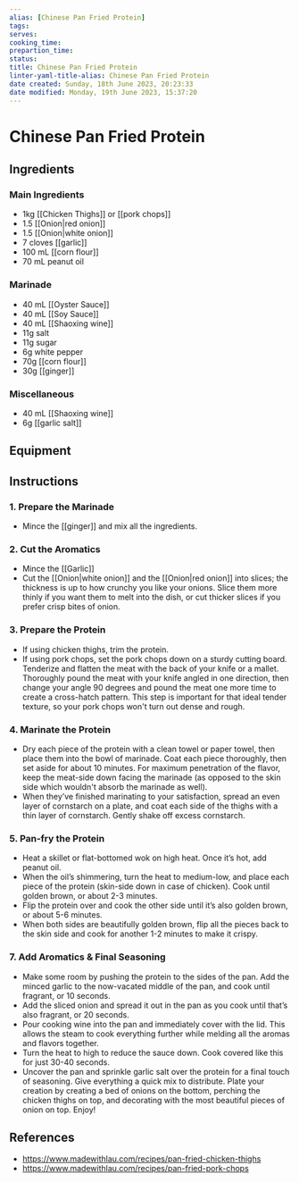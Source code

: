 ```yaml
---
alias: [Chinese Pan Fried Protein]
tags:
serves:
cooking_time:
prepartion_time:
status:
title: Chinese Pan Fried Protein
linter-yaml-title-alias: Chinese Pan Fried Protein
date created: Sunday, 18th June 2023, 20:23:33
date modified: Monday, 19th June 2023, 15:37:20
---
```


# Chinese Pan Fried Protein

## Ingredients

### Main Ingredients

- 1kg [[Chicken Thighs]] or [[pork chops]]
- 1.5 [[Onion|red onion]]
- 1.5 [[Onion|white onion]]
- 7 cloves [[garlic]]
- 100 mL [[corn flour]]
- 70 mL peanut oil

### Marinade

- 40 mL [[Oyster Sauce]]
- 40 mL [[Soy Sauce]]
- 40 mL [[Shaoxing wine]]
- 11g salt
- 11g sugar
- 6g white pepper
- 70g [[corn flour]]
- 30g [[ginger]]

### Miscellaneous

- 40 mL [[Shaoxing wine]]
- 6g [[garlic salt]]

## Equipment

## Instructions

### 1. Prepare the Marinade

- Mince the [[ginger]] and mix all the ingredients.

### 2. Cut the Aromatics

- Mince the [[Garlic]]
- Cut the [[Onion|white onion]] and the [[Onion|red onion]] into slices; the thickness is up to how crunchy you like your onions. Slice them more thinly if you want them to melt into the dish, or cut thicker slices if you prefer crisp bites of onion.

### 3. Prepare the Protein

- If using chicken thighs, trim the protein.
- If using pork chops, set the pork chops down on a sturdy cutting board. Tenderize and flatten the meat with the back of your knife or a mallet. Thoroughly pound the meat with your knife angled in one direction, then change your angle 90 degrees and pound the meat one more time to create a cross-hatch pattern. This step is important for that ideal tender texture, so your pork chops won't turn out dense and rough.

### 4. Marinate the Protein

- Dry each piece of the protein with a clean towel or paper towel, then place them into the bowl of marinade. Coat each piece thoroughly, then set aside for about 10 minutes. For maximum penetration of the flavor, keep the meat-side down facing the marinade (as opposed to the skin side which wouldn't absorb the marinade as well).
- When they’ve finished marinating to your satisfaction, spread an even layer of cornstarch on a plate, and coat each side of the thighs with a thin layer of cornstarch. Gently shake off excess cornstarch.

### 5. Pan-fry the Protein

- Heat a skillet or flat-bottomed wok on high heat. Once it’s hot, add peanut oil.
- When the oil’s shimmering, turn the heat to medium-low, and place each piece of the protein (skin-side down in case of chicken). Cook until golden brown, or about 2-3 minutes.
- Flip the protein over and cook the other side until it’s also golden brown, or about 5-6 minutes.
- When both sides are beautifully golden brown, flip all the pieces back to the skin side and cook for another 1-2 minutes to make it crispy.

### 7. Add Aromatics & Final Seasoning

- Make some room by pushing the protein to the sides of the pan. Add the minced garlic to the now-vacated middle of the pan, and cook until fragrant, or 10 seconds.
- Add the sliced onion and spread it out in the pan as you cook until that’s also fragrant, or 20 seconds.
- Pour cooking wine into the pan and immediately cover with the lid. This allows the steam to cook everything further while melding all the aromas and flavors together.
- Turn the heat to high to reduce the sauce down. Cook covered like this for just 30-40 seconds.
- Uncover the pan and sprinkle garlic salt over the protein for a final touch of seasoning. Give everything a quick mix to distribute. Plate your creation by creating a bed of onions on the bottom, perching the chicken thighs on top, and decorating with the most beautiful pieces of onion on top. Enjoy!

## References

- https://www.madewithlau.com/recipes/pan-fried-chicken-thighs
- https://www.madewithlau.com/recipes/pan-fried-pork-chops